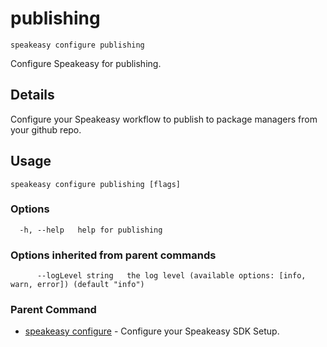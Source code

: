 # publishing  
`speakeasy configure publishing`  


Configure Speakeasy for publishing.  

## Details

Configure your Speakeasy workflow to publish to package managers from your github repo.

## Usage

```
speakeasy configure publishing [flags]
```

### Options

```
  -h, --help   help for publishing
```

### Options inherited from parent commands

```
      --logLevel string   the log level (available options: [info, warn, error]) (default "info")
```

### Parent Command

* [speakeasy configure](README.md)	 - Configure your Speakeasy SDK Setup.
